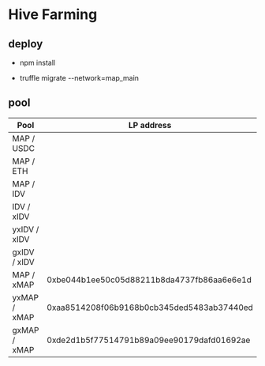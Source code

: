 # Hive Farming 

## deploy
* npm install 

* truffle migrate --network=map_main

## pool

| Pool | LP address | Pool address |
| ------ | ------ | ------ |
| MAP / USDC | | 0x39985A5ba47C5e89F4f6220a00e3b11B7Ba5AAf8 |
| MAP / ETH  | | 0xA618A3fE7171e36F899D799A50b3556dc231552E |
| MAP / IDV | | 0x91207D15F83d9CCa73246508c13b56E542cE9331 |
| IDV / xIDV | | 0xFF5c9DAE24604C2B11DC819ea7a9411bcAe28Db1 |
| yxIDV / xIDV | | 0xCB0428dfB780d0f89D33C385Fd60aC78752Ebd8c |
| gxIDV / xIDV | | 0xcbeC75263A3a20E7DCc92596D148434DfEBCe0A9 | 
| MAP / xMAP | 0xbe044b1ee50c05d88211b8da4737fb86aa6e6e1d | 0x1e2aa124385016f9bd3ed87d21d907fac21fe707 |
| yxMAP / xMAP | 0xaa8514208f06b9168b0cb345ded5483ab37440ed | 0x4a27973cdbaf56a7838865d3970a9f8d3086323e |
| gxMAP / xMAP | 0xde2d1b5f77514791b89a09ee90179dafd01692ae | 0xe63af737369ed178857e9699eba99047978394fb |
